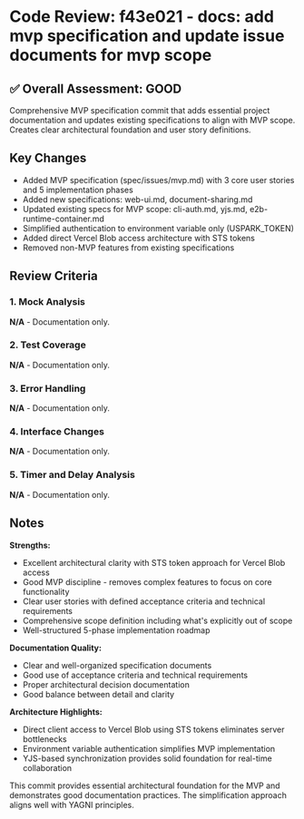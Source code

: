 # Code Review: f43e021 - docs: add mvp specification and update issue documents for mvp scope

## ✅ Overall Assessment: GOOD

Comprehensive MVP specification commit that adds essential project documentation and updates existing specifications to align with MVP scope. Creates clear architectural foundation and user story definitions.

## Key Changes

- Added MVP specification (spec/issues/mvp.md) with 3 core user stories and 5 implementation phases
- Added new specifications: web-ui.md, document-sharing.md
- Updated existing specs for MVP scope: cli-auth.md, yjs.md, e2b-runtime-container.md
- Simplified authentication to environment variable only (USPARK_TOKEN)
- Added direct Vercel Blob access architecture with STS tokens
- Removed non-MVP features from existing specifications

## Review Criteria

### 1. Mock Analysis

**N/A** - Documentation only.

### 2. Test Coverage

**N/A** - Documentation only.

### 3. Error Handling

**N/A** - Documentation only.

### 4. Interface Changes

**N/A** - Documentation only.

### 5. Timer and Delay Analysis

**N/A** - Documentation only.

## Notes

**Strengths:**

- Excellent architectural clarity with STS token approach for Vercel Blob access
- Good MVP discipline - removes complex features to focus on core functionality
- Clear user stories with defined acceptance criteria and technical requirements
- Comprehensive scope definition including what's explicitly out of scope
- Well-structured 5-phase implementation roadmap

**Documentation Quality:**

- Clear and well-organized specification documents
- Good use of acceptance criteria and technical requirements
- Proper architectural decision documentation
- Good balance between detail and clarity

**Architecture Highlights:**

- Direct client access to Vercel Blob using STS tokens eliminates server bottlenecks
- Environment variable authentication simplifies MVP implementation
- YJS-based synchronization provides solid foundation for real-time collaboration

This commit provides essential architectural foundation for the MVP and demonstrates good documentation practices. The simplification approach aligns well with YAGNI principles.
